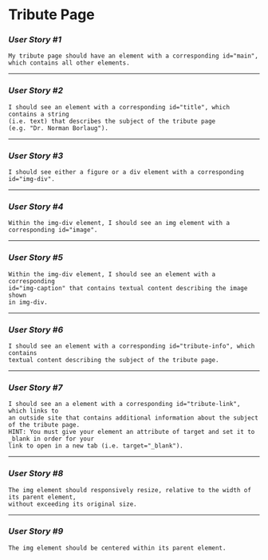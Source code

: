 # Tribute Page

### *User Story #1*
    My tribute page should have an element with a corresponding id="main", 
    which contains all other elements.
***

### *User Story #2*
    I should see an element with a corresponding id="title", which contains a string 
    (i.e. text) that describes the subject of the tribute page 
    (e.g. "Dr. Norman Borlaug").
***

### *User Story #3*
    I should see either a figure or a div element with a corresponding id="img-div".
***

### *User Story #4*
    Within the img-div element, I should see an img element with a corresponding id="image".
***

### *User Story #5* 
    Within the img-div element, I should see an element with a corresponding 
    id="img-caption" that contains textual content describing the image shown 
    in img-div.
***

### *User Story #6* 
    I should see an element with a corresponding id="tribute-info", which contains 
    textual content describing the subject of the tribute page.
***

### *User Story #7*
    I should see an a element with a corresponding id="tribute-link", which links to 
    an outside site that contains additional information about the subject of the tribute page. 
    HINT: You must give your element an attribute of target and set it to _blank in order for your 
    link to open in a new tab (i.e. target="_blank").
***

### *User Story #8* 
    The img element should responsively resize, relative to the width of its parent element, 
    without exceeding its original size.
***

### *User Story #9* 
    The img element should be centered within its parent element.
